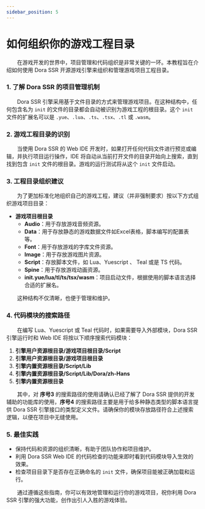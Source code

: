 ```yaml
---
sidebar_position: 5
---
```


# 如何组织你的游戏工程目录

&emsp;&emsp;在游戏开发的世界中，项目管理和代码组织是非常关键的一环。本教程旨在介绍如何使用 Dora SSR 开源游戏引擎来组织和管理游戏项目工程目录。

### 1. 了解 Dora SSR 的项目管理机制

&emsp;&emsp;Dora SSR 引擎采用基于文件目录的方式来管理游戏项目。在这种结构中，任何包含名为 `init` 的文件的目录都会自动被识别为游戏工程的根目录。这个 `init` 文件的扩展名可以是 `.yue`、`.lua`、`.ts`、`.tsx`、`.tl` 或 `.wasm`。

### 2. 游戏工程目录的识别

&emsp;&emsp;当使用 Dora SSR 的 Web IDE 开发时，如果打开任何代码文件进行预览或编辑，并执行项目运行操作，IDE 将自动从当前打开文件的目录开始向上搜索，直到找到包含 `init` 文件的根目录。游戏的运行测试将从这个 `init` 文件启动。

### 3. 工程目录组织建议

&emsp;&emsp;为了更加标准化地组织自己的游戏工程，建议（并非强制要求）按以下方式组织游戏项目目录：

- **游戏项目根目录**
  - **Audio**：用于存放游戏音频资源。
  - **Data**：用于存放静态的游戏数据文件如Excel表格，脚本编写的配置表等。
  - **Font**：用于存放游戏的字库文件资源。
  - **Image**：用于存放游戏图片资源。
  - **Script**：存放脚本文件，如 Lua、Yuescript 、 Teal 或是 TS 代码。
  - **Spine**：用于存放游戏动画资源。
  - **init.yue/lua/tl/ts/tsx/wasm**：项目启动文件，根据使用的脚本语言选择合适的扩展名。

&emsp;&emsp;这种结构不仅清晰，也便于管理和维护。

### 4. 代码模块的搜索路径

&emsp;&emsp;在编写 Lua、Yuescript 或 Teal 代码时，如果需要导入外部模块，Dora SSR 引擎运行时和 Web IDE 将按以下顺序搜索代码模块：

1. **引擎用户资源根目录/游戏项目根目录/Script**
2. **引擎用户资源根目录/游戏项目根目录**
3. **引擎内置资源根目录/Script/Lib**
4. **引擎内置资源根目录/Script/Lib/Dora/zh-Hans**
5. **引擎内置资源根目录**

&emsp;&emsp;其中，对 **序号3** 的搜索路径的使用请确认已经了解了 Dora SSR 提供的开发辅助的功能库的使用，**序号4** 的搜索路径主要是用于给多种静态类型的脚本语言提供 Dora SSR 引擎接口的类型定义文件。请确保你的模块存放路径符合上述搜索逻辑，以便在项目中无缝使用。

### 5. 最佳实践

- 保持代码和资源的组织清晰，有助于团队协作和项目维护。
- 利用 Dora SSR Web IDE 的代码检查的功能来即时看到代码模块导入生效的效果。
- 检查项目目录下是否存在正确命名的 `init` 文件，确保项目能被正确加载和运行。

&emsp;&emsp;通过遵循这些指南，你可以有效地管理和运行你的游戏项目，祝你利用 Dora SSR 引擎的强大功能，创作出引人入胜的游戏体验。

